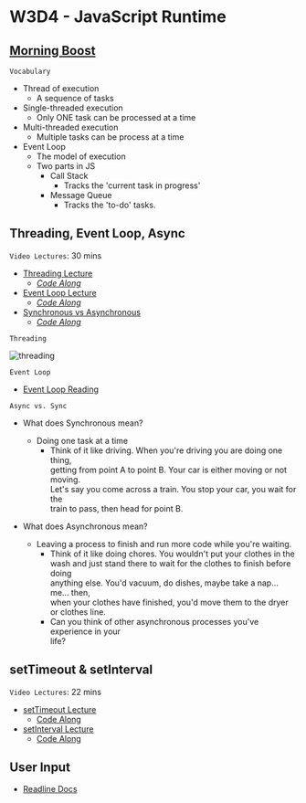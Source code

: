 # W3D4 - JavaScript Runtime

## [Morning Boost]

`Vocabulary`

- Thread of execution
  - A sequence of tasks
- Single-threaded execution
  - Only ONE task can be processed at a time
- Multi-threaded execution
  - Multiple tasks can be process at a time
- Event Loop
  - The model of execution
  - Two parts in JS
    - Call Stack
      - Tracks the 'current task in progress'
    - Message Queue
      - Tracks the 'to-do' tasks.

## Threading, Event Loop, Async

`Video Lectures`: 30 mins

- [Threading Lecture]
  - _[Code Along](./snippets/threading.js)_
- [Event Loop Lecture]
  - _[Code Along](./snippets/event_loop.js)_
- [Synchronous vs Asynchronous]
  - _[Code Along](./snippets/async_sync.js)_

`Threading`

![threading]

`Event Loop`

- [Event Loop Reading]

`Async vs. Sync`

- What does Synchronous mean?
  - Doing one task at a time
    - Think of it like driving. When you're driving you are doing one thing,\
    getting from point A to point B. Your car is either moving or not moving.\
    Let's say you come across a train. You stop your car, you wait for the\
    train to pass, then head for point B.

- What does Asynchronous mean?
  - Leaving a process to finish and run more code while you're waiting.
    - Think of it like doing chores. You wouldn't put your clothes in the\
    wash and just stand there to wait for the clothes to finish before doing\
    anything else. You'd vacuum, do dishes, maybe take a nap... me... then,\
    when your clothes have finished, you'd move them to the dryer\
    or clothes line.
    - Can you think of other asynchronous processes you've experience in your\
    life?

## setTimeout & setInterval

`Video Lectures`: 22 mins

- [setTimeout Lecture]
  - [Code Along](./snippets/setTimeout_lecture.js)
- [setInterval Lecture]
  - [Code Along](./snippets/setInterval_lecture.js)

## User Input

- [Readline Docs]

<!-- Links per cohort -->
[Morning Boost]: https://open.appacademy.io/learn/js-py---mar-2021-cohort-1-online/week-3-mar-2021-cohort-1-online/thursday-morning-boost
[Threading Lecture]: https://open.appacademy.io/learn/js-py---mar-2021-cohort-1-online/week-3-mar-2021-cohort-1-online/threading-lecture
[Event Loop Lecture]: https://open.appacademy.io/learn/js-py---mar-2021-cohort-1-online/week-3-mar-2021-cohort-1-online/event-loop-lecture
[Synchronous vs Asynchronous]: https://open.appacademy.io/learn/js-py---mar-2021-cohort-1-online/week-3-mar-2021-cohort-1-online/synchronous-vs-asynchronous-lecture
[setTimeout Lecture]: https://open.appacademy.io/learn/js-py---mar-2021-cohort-1-online/week-3-mar-2021-cohort-1-online/settimeout-lecture
[setInterval Lecture]: https://open.appacademy.io/learn/js-py---mar-2021-cohort-1-online/week-3-mar-2021-cohort-1-online/setinterval-lecture
[Event Loop Reading]: https://open.appacademy.io/learn/js-py---mar-2021-cohort-1-online/week-3-mar-2021-cohort-1-online/the-message-queue-and-event-loop
<!-- constant links -->
[threading]: /threading.png
[Readline Docs]: https://nodejs.org/api/readline.html
